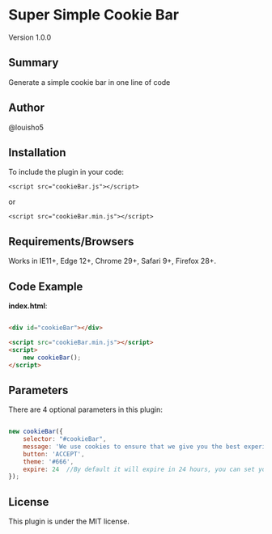 # Super Simple Cookie Bar

Version 1.0.0

## Summary

Generate a simple cookie bar in one line of code 

## Author

@louisho5

## Installation

To include the plugin in your code:

	<script src="cookieBar.js"></script>
	
or

	<script src="cookieBar.min.js"></script>


## Requirements/Browsers

Works in IE11+, Edge 12+, Chrome 29+, Safari 9+, Firefox 28+.

## Code Example

**index.html**:

```html

<div id="cookieBar"></div>

<script src="cookieBar.min.js"></script>
<script>
    new cookieBar();
</script>

```

## Parameters

There are 4 optional parameters in this plugin:

```js script

new cookieBar({
    selector: "#cookieBar",
    message: 'We use cookies to ensure that we give you the best experience on our website. Please find more information <a href="#" target="_blank">here</a>.',
    button: 'ACCEPT',
    theme: '#666',
    expire: 24	//By default it will expire in 24 hours, you can set your own duration e.g. 24*7 for 7 days
});		

```

## License

This plugin is under the MIT license.
